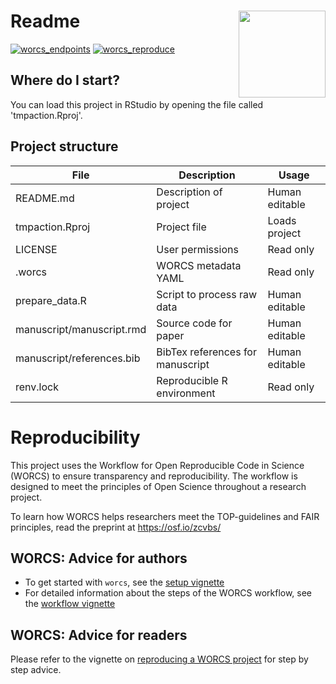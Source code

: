 # Readme <a href='https://osf.io/zcvbs/'><img src='worcs_icon.png' align="right" height="139" /></a>

<!-- badges: start -->
[![worcs_endpoints](https://github.com/cjvanlissa/tmpaction/actions/workflows/worcs_endpoints.yaml/badge.svg)](https://github.com/cjvanlissa/tmpaction/actions/workflows/worcs_endpoints.yaml)
[![worcs_reproduce](https://github.com/cjvanlissa/tmpaction/actions/workflows/worcs_reproduce.yaml/badge.svg)](https://github.com/cjvanlissa/tmpaction/actions/workflows/worcs_reproduce.yaml)
<!-- badges: end -->
  
<!-- Please add a brief introduction to explain what the project is about    -->

## Where do I start?

You can load this project in RStudio by opening the file called 'tmpaction.Rproj'.

## Project structure

<!--  You can add rows to this table, using "|" to separate columns.         -->
File                      | Description                      | Usage         
------------------------- | -------------------------------- | --------------
README.md                 | Description of project           | Human editable
tmpaction.Rproj           | Project file                     | Loads project 
LICENSE                   | User permissions                 | Read only     
.worcs                    | WORCS metadata YAML              | Read only     
prepare_data.R            | Script to process raw data       | Human editable
manuscript/manuscript.rmd | Source code for paper            | Human editable
manuscript/references.bib | BibTex references for manuscript | Human editable
renv.lock                 | Reproducible R environment       | Read only     

<!--  You can consider adding the following to this file:                    -->
<!--  * A citation reference for your project                                -->
<!--  * Contact information for questions/comments                           -->
<!--  * How people can offer to contribute to the project                    -->
<!--  * A contributor code of conduct, https://www.contributor-covenant.org/ -->

# Reproducibility

This project uses the Workflow for Open Reproducible Code in Science (WORCS) to
ensure transparency and reproducibility. The workflow is designed to meet the
principles of Open Science throughout a research project. 

To learn how WORCS helps researchers meet the TOP-guidelines and FAIR principles,
read the preprint at https://osf.io/zcvbs/

## WORCS: Advice for authors

* To get started with `worcs`, see the [setup vignette](https://cjvanlissa.github.io/worcs/articles/setup.html)
* For detailed information about the steps of the WORCS workflow, see the [workflow vignette](https://cjvanlissa.github.io/worcs/articles/workflow.html)

## WORCS: Advice for readers

Please refer to the vignette on [reproducing a WORCS project]() for step by step advice.
<!-- If your project deviates from the steps outlined in the vignette on     -->
<!-- reproducing a WORCS project, please provide your own advice for         -->
<!-- readers here.                                                           -->
